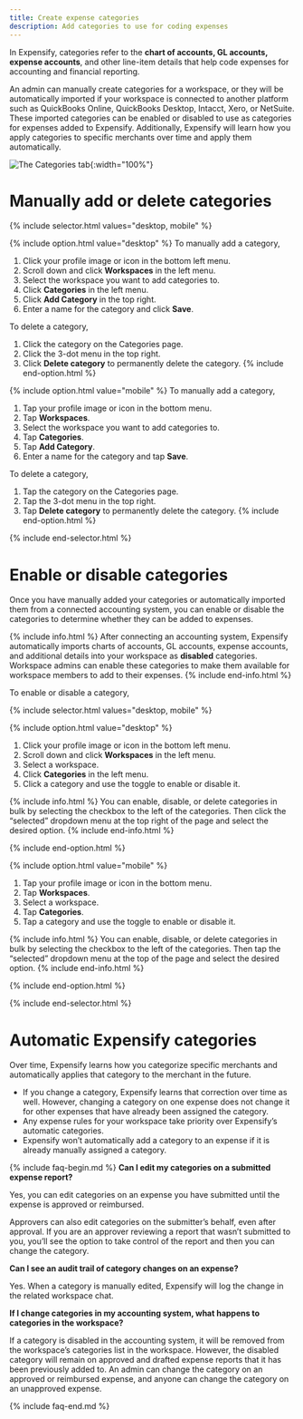 ```yaml
---
title: Create expense categories
description: Add categories to use for coding expenses
---
```

<div id="new-expensify" markdown="1">

In Expensify, categories refer to the **chart of accounts, GL accounts, expense accounts**, and other line-item details that help code expenses for accounting and financial reporting.

An admin can manually create categories for a workspace, or they will be automatically imported if your workspace is connected to another platform such as QuickBooks Online, QuickBooks Desktop, Intacct, Xero, or NetSuite. These imported categories can be enabled or disabled to use as categories for expenses added to Expensify. Additionally, Expensify will learn how you apply categories to specific merchants over time and apply them automatically.

![The Categories tab]({{site.url}}/assets/images/ExpensifyHelp_R3_Categories_1.png){:width="100%"}

# Manually add or delete categories

{% include selector.html values="desktop, mobile" %}

{% include option.html value="desktop" %}
To manually add a category,

1. Click your profile image or icon in the bottom left menu.
2. Scroll down and click **Workspaces** in the left menu. 
3. Select the workspace you want to add categories to. 
4. Click **Categories** in the left menu.
5. Click **Add Category** in the top right. 
6. Enter a name for the category and click **Save**.

To delete a category, 

1. Click the category on the Categories page. 
2. Click the 3-dot menu in the top right. 
3. Click **Delete category** to permanently delete the category. 
{% include end-option.html %}

{% include option.html value="mobile" %}
To manually add a category,

1. Tap your profile image or icon in the bottom menu.
2. Tap **Workspaces**. 
3. Select the workspace you want to add categories to.
4. Tap **Categories**.
5. Tap **Add Category**. 
6. Enter a name for the category and tap **Save**. 

To delete a category, 
1. Tap the category on the Categories page. 
2. Tap the 3-dot menu in the top right. 
3. Tap **Delete category** to permanently delete the category.
{% include end-option.html %}

{% include end-selector.html %}

# Enable or disable categories

Once you have manually added your categories or automatically imported them from a connected accounting system, you can enable or disable the categories to determine whether they can be added to expenses. 

{% include info.html %}
After connecting an accounting system, Expensify automatically imports charts of accounts, GL accounts, expense accounts, and additional details into your workspace as **disabled** categories. Workspace admins can enable these categories to make them available for workspace members to add to their expenses.
{% include end-info.html %}

To enable or disable a category, 

{% include selector.html values="desktop, mobile" %}

{% include option.html value="desktop" %}
1. Click your profile image or icon in the bottom left menu.
2. Scroll down and click **Workspaces** in the left menu. 
3. Select a workspace. 
4. Click **Categories** in the left menu.
5. Click a category and use the toggle to enable or disable it.

{% include info.html %}
You can enable, disable, or delete categories in bulk by selecting the checkbox to the left of the categories. Then click the “selected” dropdown menu at the top right of the page and select the desired option. 
{% include end-info.html %}

{% include end-option.html %}

{% include option.html value="mobile" %}
1. Tap your profile image or icon in the bottom menu.
2. Tap **Workspaces**. 
3. Select a workspace. 
4. Tap **Categories**.
5. Tap a category and use the toggle to enable or disable it. 

{% include info.html %}
You can enable, disable, or delete categories in bulk by selecting the checkbox to the left of the categories. Then tap the “selected” dropdown menu at the top of the page and select the desired option.
{% include end-info.html %}

{% include end-option.html %}

{% include end-selector.html %} 

# Automatic Expensify categories

Over time, Expensify learns how you categorize specific merchants and automatically applies that category to the merchant in the future. 
- If you change a category, Expensify learns that correction over time as well. However, changing a category on one expense does not change it for other expenses that have already been assigned the category.
- Any expense rules for your workspace take priority over Expensify’s automatic categories. 
- Expensify won’t automatically add a category to an expense if it is already manually assigned a category. 

{% include faq-begin.md %}
**Can I edit my categories on a submitted expense report?**

Yes, you can edit categories on an expense you have submitted until the expense is approved or reimbursed. 

Approvers can also edit categories on the submitter’s behalf, even after approval. If you are an approver reviewing a report that wasn’t submitted to you, you’ll see the option to take control of the report and then you can change the category. 

**Can I see an audit trail of category changes on an expense?** 

Yes. When a category is manually edited, Expensify will log the change in the related workspace chat. 

**If I change categories in my accounting system, what happens to categories in the workspace?**

If a category is disabled in the accounting system, it will be removed from the workspace’s categories list in the workspace. However, the disabled category will remain on approved and drafted expense reports that it has been previously added to. An admin can change the category on an approved or reimbursed expense, and anyone can change the category on an unapproved expense.

{% include faq-end.md %}

</div>
